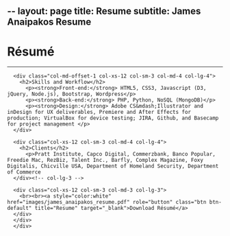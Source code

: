  --
layout: page
title: Resume
subtitle: James Anaipakos Resume
---

<div class="page-section short" id="resume" name="resume">
    <div class="container">
    <h1 class="centered">Résumé</h1>
    <hr>
    <div class="row">

      <div class="col-md-offset-1 col-xs-12 col-sm-3 col-md-4 col-lg-4">
        <h2>Skills and Workflow</h2>
          <p><strong>Front-end:</strong> HTML5, CSS3, Javascript (D3, jQuery, Node.js), Bootstrap, Wordpress</p>
          <p><strong>Back-end:</strong> PHP, Python, NoSQL (MongoDB)</p>
          <p><strong>Design:</strong> Adobe CS&mdash;Illustrator and inDesign for UX deliverables, Premiere and After Effects for production; VirtualBox for device testing; JIRA, Github, and Basecamp for project management </p>
      </div>

      <div class="col-xs-12 col-sm-3 col-md-4 col-lg-4">
        <h2>Clients</h2>
          <p>Pratt Institute, Capco Digital, Commerzbank, Banco Popular, Freedie Mac, RezBiz, Talent Inc., Barfly, Complex Magazine, Foxy Digitalis, Chicville USA, Department of Homeland Security, Department of Commerce
      </div><!-- col-lg-3 -->

      <div class="col-xs-12 col-sm-3 col-md-3 col-lg-3">
        <br><br><a style="color:white" href="images/james_anaipakos_resume.pdf" role="button" class="btn btn-default" title="Resume" target="_blank">Download Résumé</a>
      </div>
      </div>
      </div>
  </div>

